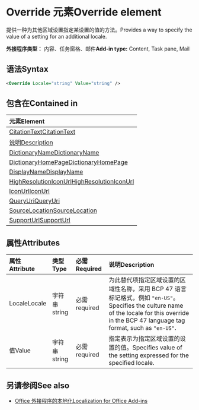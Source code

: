 # <a name="override-element"></a><span data-ttu-id="57244-101">Override 元素</span><span class="sxs-lookup"><span data-stu-id="57244-101">Override element</span></span>

<span data-ttu-id="57244-102">提供一种为其他区域设置指定某设置的值的方法。</span><span class="sxs-lookup"><span data-stu-id="57244-102">Provides a way to specify the value of a setting for an additional locale.</span></span>

<span data-ttu-id="57244-103">**外接程序类型：** 内容、任务窗格、邮件</span><span class="sxs-lookup"><span data-stu-id="57244-103">**Add-in type:** Content, Task pane, Mail</span></span>

## <a name="syntax"></a><span data-ttu-id="57244-104">语法</span><span class="sxs-lookup"><span data-stu-id="57244-104">Syntax</span></span>

```XML
<Override Locale="string" Value="string" />
```

## <a name="contained-in"></a><span data-ttu-id="57244-105">包含在</span><span class="sxs-lookup"><span data-stu-id="57244-105">Contained in</span></span>

|<span data-ttu-id="57244-106">**元素**</span><span class="sxs-lookup"><span data-stu-id="57244-106">**Element**</span></span>|
|:-----|
|[<span data-ttu-id="57244-107">CitationText</span><span class="sxs-lookup"><span data-stu-id="57244-107">CitationText</span></span>](citationtext.md)|
|[<span data-ttu-id="57244-108">说明</span><span class="sxs-lookup"><span data-stu-id="57244-108">Description</span></span>](description.md)|
|[<span data-ttu-id="57244-109">DictionaryName</span><span class="sxs-lookup"><span data-stu-id="57244-109">DictionaryName</span></span>](dictionaryname.md)|
|[<span data-ttu-id="57244-110">DictionaryHomePage</span><span class="sxs-lookup"><span data-stu-id="57244-110">DictionaryHomePage</span></span>](dictionaryhomepage.md)|
|[<span data-ttu-id="57244-111">DisplayName</span><span class="sxs-lookup"><span data-stu-id="57244-111">DisplayName</span></span>](displayname.md)|
|[<span data-ttu-id="57244-112">HighResolutionIconUrl</span><span class="sxs-lookup"><span data-stu-id="57244-112">HighResolutionIconUrl</span></span>](highresolutioniconurl.md)|
|[<span data-ttu-id="57244-113">IconUrl</span><span class="sxs-lookup"><span data-stu-id="57244-113">IconUrl</span></span>](iconurl.md)|
|[<span data-ttu-id="57244-114">QueryUri</span><span class="sxs-lookup"><span data-stu-id="57244-114">QueryUri</span></span>](queryuri.md)|
|[<span data-ttu-id="57244-115">SourceLocation</span><span class="sxs-lookup"><span data-stu-id="57244-115">SourceLocation</span></span>](sourcelocation.md)|
|[<span data-ttu-id="57244-116">SupportUrl</span><span class="sxs-lookup"><span data-stu-id="57244-116">SupportUrl</span></span>](supporturl.md)|

## <a name="attributes"></a><span data-ttu-id="57244-117">属性</span><span class="sxs-lookup"><span data-stu-id="57244-117">Attributes</span></span>

|<span data-ttu-id="57244-118">**属性**</span><span class="sxs-lookup"><span data-stu-id="57244-118">**Attribute**</span></span>|<span data-ttu-id="57244-119">**类型**</span><span class="sxs-lookup"><span data-stu-id="57244-119">**Type**</span></span>|<span data-ttu-id="57244-120">**必需**</span><span class="sxs-lookup"><span data-stu-id="57244-120">**Required**</span></span>|<span data-ttu-id="57244-121">**说明**</span><span class="sxs-lookup"><span data-stu-id="57244-121">**Description**</span></span>|
|:-----|:-----|:-----|:-----|
|<span data-ttu-id="57244-122">Locale</span><span class="sxs-lookup"><span data-stu-id="57244-122">Locale</span></span>|<span data-ttu-id="57244-123">字符串</span><span class="sxs-lookup"><span data-stu-id="57244-123">string</span></span>|<span data-ttu-id="57244-124">必需</span><span class="sxs-lookup"><span data-stu-id="57244-124">required</span></span>|<span data-ttu-id="57244-125">为此替代项指定区域设置的区域性名称，采用 BCP 47 语言标记格式，例如 `"en-US"`。</span><span class="sxs-lookup"><span data-stu-id="57244-125">Specifies the culture name of the locale for this override in the BCP 47 language tag format, such as  `"en-US"`.</span></span>|
|<span data-ttu-id="57244-126">值</span><span class="sxs-lookup"><span data-stu-id="57244-126">Value</span></span>|<span data-ttu-id="57244-127">字符串</span><span class="sxs-lookup"><span data-stu-id="57244-127">string</span></span>|<span data-ttu-id="57244-128">必需</span><span class="sxs-lookup"><span data-stu-id="57244-128">required</span></span>|<span data-ttu-id="57244-129">指定表示为指定区域设置的设置的值。</span><span class="sxs-lookup"><span data-stu-id="57244-129">Specifies value of the setting expressed for the specified locale.</span></span>|

## <a name="see-also"></a><span data-ttu-id="57244-130">另请参阅</span><span class="sxs-lookup"><span data-stu-id="57244-130">See also</span></span>

- [<span data-ttu-id="57244-131">Office 外接程序的本地化</span><span class="sxs-lookup"><span data-stu-id="57244-131">Localization for Office Add-ins</span></span>](https://docs.microsoft.com/office/dev/add-ins/develop/localization)
    
